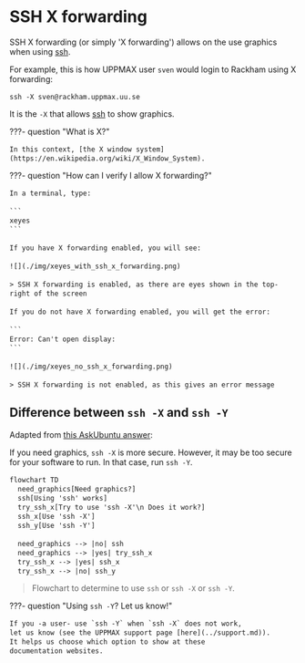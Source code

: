 # SSH X forwarding

SSH X forwarding (or simply 'X forwarding') 
allows on the use graphics when using [ssh](ssh.md).

For example, this is how UPPMAX user `sven` would login
to Rackham using X forwarding:

```
ssh -X sven@rackham.uppmax.uu.se
```

It is the `-X` that allows [ssh](ssh.md) to show graphics.

???- question "What is X?"

    In this context, [the X window system](https://en.wikipedia.org/wiki/X_Window_System).

???- question "How can I verify I allow X forwarding?"

    In a terminal, type:

    ```
    xeyes
    ```

    If you have X forwarding enabled, you will see:

    ![](./img/xeyes_with_ssh_x_forwarding.png)

    > SSH X forwarding is enabled, as there are eyes shown in the top-right of the screen

    If you do not have X forwarding enabled, you will get the error:

    ```
    Error: Can't open display:
    ```

    ![](./img/xeyes_no_ssh_x_forwarding.png)

    > SSH X forwarding is not enabled, as this gives an error message

## Difference between `ssh -X` and `ssh -Y`

Adapted from [this AskUbuntu answer](https://askubuntu.com/a/35518):

If you need graphics, `ssh -X` is more secure. 
However, it may be too secure for your software to run.
In that case, run `ssh -Y`.

```mermaid
flowchart TD
  need_graphics[Need graphics?]
  ssh[Using 'ssh' works]
  try_ssh_x[Try to use 'ssh -X'\n Does it work?]
  ssh_x[Use 'ssh -X']
  ssh_y[Use 'ssh -Y']

  need_graphics --> |no| ssh
  need_graphics --> |yes| try_ssh_x
  try_ssh_x --> |yes| ssh_x
  try_ssh_x --> |no| ssh_y
```

> Flowchart to determine to use `ssh` or `ssh -X` or `ssh -Y`.

???- question "Using `ssh -Y`? Let us know!"

    If you -a user- use `ssh -Y` when `ssh -X` does not work, 
    let us know (see the UPPMAX support page [here](../support.md)). 
    It helps us choose which option to show at these
    documentation websites.
